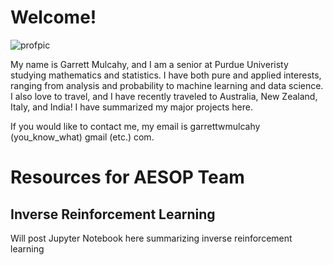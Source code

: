 # Welcome!
![profpic](https://avatars0.githubusercontent.com/u/42593890?s=460&u=084f730b87e299217924bd4bb206ef48fe377479&v=4)


My name is Garrett Mulcahy, and I am a senior at Purdue Univeristy studying mathematics and statistics. I have both pure and applied interests, ranging from analysis and probability to machine learning and data science. I also love to travel, and I have recently traveled to Australia, New Zealand, Italy, and India! I have summarized my major projects here.

If you would like to contact me, my email is garrettwmulcahy (you_know_what) gmail (etc.) com.


# Resources for AESOP Team
## Inverse Reinforcement Learning
Will post Jupyter Notebook here summarizing inverse reinforcement learning 

